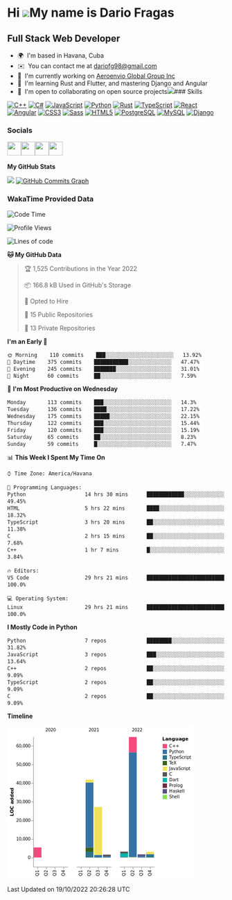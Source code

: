Hi ![](https://user-images.githubusercontent.com/18350557/176309783-0785949b-9127-417c-8b55-ab5a4333674e.gif)My name is Dario Fragas
====================================================================================================================================

Full Stack Web Developer
------------------------

*   🌍  I'm based in Havana, Cuba
*   ✉️  You can contact me at [dariofg98@gmail.com](mailto:dariofg98@gmail.com)
*   🚀  I'm currently working on [Aeroenvio Global Group Inc](http://aeroenvio.com)
*   🧠  I'm learning Rust and Flutter, and mastering Django and Angular
*   🤝  I'm open to collaborating on open source projects<a href="https://www.github.com/dfg-98" target="_blank" rel="noreferrer"><img
                  src="https://img.shields.io/github/followers/dfg-98?logo=github&style=for-the-badge&color=0891b2&labelColor=1c1917" /></a>### Skills 
<p align="left">
<a href="https://docs.microsoft.com/en-us/cpp/?view=msvc-170" target="_blank" rel="noreferrer"><img src="https://raw.githubusercontent.com/danielcranney/readme-generator/main/public/icons/skills/cplusplus-colored.svg" width="36" height="36" alt="C++" /></a>
<a href="https://docs.microsoft.com/en-us/dotnet/csharp/" target="_blank" rel="noreferrer"><img src="https://raw.githubusercontent.com/danielcranney/readme-generator/main/public/icons/skills/csharp-colored.svg" width="36" height="36" alt="C#" /></a>
<a href="https://developer.mozilla.org/en-US/docs/Web/JavaScript" target="_blank" rel="noreferrer"><img src="https://raw.githubusercontent.com/danielcranney/readme-generator/main/public/icons/skills/javascript-colored.svg" width="36" height="36" alt="JavaScript" /></a>
<a href="https://www.python.org/" target="_blank" rel="noreferrer"><img src="https://raw.githubusercontent.com/danielcranney/readme-generator/main/public/icons/skills/python-colored.svg" width="36" height="36" alt="Python" /></a>
<a href="https://www.rust-lang.org/" target="_blank" rel="noreferrer"><img src="https://raw.githubusercontent.com/danielcranney/readme-generator/main/public/icons/skills/rust-colored.svg" width="36" height="36" alt="Rust" /></a>
<a href="https://www.typescriptlang.org/" target="_blank" rel="noreferrer"><img src="https://raw.githubusercontent.com/danielcranney/readme-generator/main/public/icons/skills/typescript-colored.svg" width="36" height="36" alt="TypeScript" /></a>
<a href="https://reactjs.org/" target="_blank" rel="noreferrer"><img src="https://raw.githubusercontent.com/danielcranney/readme-generator/main/public/icons/skills/react-colored.svg" width="36" height="36" alt="React" /></a>
<a href="https://angular.io/" target="_blank" rel="noreferrer"><img src="https://raw.githubusercontent.com/danielcranney/readme-generator/main/public/icons/skills/angularjs-colored.svg" width="36" height="36" alt="Angular" /></a>
<a href="https://www.w3.org/TR/CSS/#css" target="_blank" rel="noreferrer"><img src="https://raw.githubusercontent.com/danielcranney/readme-generator/main/public/icons/skills/css3-colored.svg" width="36" height="36" alt="CSS3" /></a>
<a href="https://sass-lang.com/" target="_blank" rel="noreferrer"><img src="https://raw.githubusercontent.com/danielcranney/readme-generator/main/public/icons/skills/sass-colored.svg" width="36" height="36" alt="Sass" /></a>
<a href="https://developer.mozilla.org/en-US/docs/Glossary/HTML5" target="_blank" rel="noreferrer"><img src="https://raw.githubusercontent.com/danielcranney/readme-generator/main/public/icons/skills/html5-colored.svg" width="36" height="36" alt="HTML5" /></a>
<a href="https://www.postgresql.org/" target="_blank" rel="noreferrer"><img src="https://raw.githubusercontent.com/danielcranney/readme-generator/main/public/icons/skills/postgresql-colored.svg" width="36" height="36" alt="PostgreSQL" /></a>
<a href="https://www.mysql.com/" target="_blank" rel="noreferrer"><img src="https://raw.githubusercontent.com/danielcranney/readme-generator/main/public/icons/skills/mysql-colored.svg" width="36" height="36" alt="MySQL" /></a>
<a href="https://www.djangoproject.com/" target="_blank" rel="noreferrer"><img src="https://raw.githubusercontent.com/danielcranney/readme-generator/main/public/icons/skills/django-colored.svg" width="36" height="36" alt="Django" /></a>
</p>
                    
### Socials
                  
                  
<p align="left"><a href="https://www.github.com/dfg-98" target="_blank" rel="noreferrer"><img src="https://raw.githubusercontent.com/danielcranney/readme-generator/main/public/icons/socials/github.svg" width="32" height="32" /></a><a href="https://www.linkedin.com/in/dfg98" target="_blank" rel="noreferrer"><img src="https://raw.githubusercontent.com/danielcranney/readme-generator/main/public/icons/socials/linkedin.svg" width="32" height="32" /></a><a href="https://www.stackoverflow.com/users/13711551/darío-fragas" target="_blank" rel="noreferrer"><img src="https://raw.githubusercontent.com/danielcranney/readme-generator/main/public/icons/socials/stackoverflow.svg" width="32" height="32" /></a><a href="https://www.twitter.com/FragasDario" target="_blank" rel="noreferrer"><img src="https://raw.githubusercontent.com/danielcranney/readme-generator/main/public/icons/socials/twitter.svg" width="32" height="32" /></a></p>

<b>My GitHub Stats</b>

<a href="http://www.github.com/dfg-98"><img
                  src="https://github-readme-streak-stats.herokuapp.com/?user=dfg-98&stroke=ffffff&background=1c1917&ring=0891b2&fire=0891b2&currStreakNum=ffffff&currStreakLabel=0891b2&sideNums=ffffff&sideLabels=ffffff&dates=ffffff&hide_border=true" /></a>
<a href="http://www.github.com/dfg-98"><img src="https://activity-graph.herokuapp.com/graph?username=dfg-98&bg_color=1c1917&color=ffffff&line=0891b2&point=ffffff&area_color=1c1917&area=true&hide_border=true&custom_title=GitHub%20Commits%20Graph" alt="GitHub Commits Graph" />
</a>


### WakaTime Provided Data


<!--START_SECTION:waka-->
![Code Time](http://img.shields.io/badge/Code%20Time-526%20hrs%2058%20mins-blue)

![Profile Views](http://img.shields.io/badge/Profile%20Views-5-blue)

![Lines of code](https://img.shields.io/badge/From%20Hello%20World%20I%27ve%20Written-149%20Thousand%20lines%20of%20code-blue)

**🐱 My GitHub Data** 

> 🏆 1,525 Contributions in the Year 2022
 > 
> 📦 166.8 kB Used in GitHub's Storage 
 > 
> 💼 Opted to Hire
 > 
> 📜 15 Public Repositories 
 > 
> 🔑 13 Private Repositories  
 > 
**I'm an Early 🐤** 

```text
🌞 Morning    110 commits    ███░░░░░░░░░░░░░░░░░░░░░░   13.92% 
🌆 Daytime    375 commits    ███████████░░░░░░░░░░░░░░   47.47% 
🌃 Evening    245 commits    ███████░░░░░░░░░░░░░░░░░░   31.01% 
🌙 Night      60 commits     ██░░░░░░░░░░░░░░░░░░░░░░░   7.59%

```
📅 **I'm Most Productive on Wednesday** 

```text
Monday       113 commits    ███░░░░░░░░░░░░░░░░░░░░░░   14.3% 
Tuesday      136 commits    ████░░░░░░░░░░░░░░░░░░░░░   17.22% 
Wednesday    175 commits    █████░░░░░░░░░░░░░░░░░░░░   22.15% 
Thursday     122 commits    ███░░░░░░░░░░░░░░░░░░░░░░   15.44% 
Friday       120 commits    ███░░░░░░░░░░░░░░░░░░░░░░   15.19% 
Saturday     65 commits     ██░░░░░░░░░░░░░░░░░░░░░░░   8.23% 
Sunday       59 commits     █░░░░░░░░░░░░░░░░░░░░░░░░   7.47%

```


📊 **This Week I Spent My Time On** 

```text
⌚︎ Time Zone: America/Havana

💬 Programming Languages: 
Python                   14 hrs 30 mins      ████████████░░░░░░░░░░░░░   49.45% 
HTML                     5 hrs 22 mins       ████░░░░░░░░░░░░░░░░░░░░░   18.32% 
TypeScript               3 hrs 20 mins       ██░░░░░░░░░░░░░░░░░░░░░░░   11.38% 
C                        2 hrs 15 mins       ██░░░░░░░░░░░░░░░░░░░░░░░   7.68% 
C++                      1 hr 7 mins         █░░░░░░░░░░░░░░░░░░░░░░░░   3.84%

🔥 Editors: 
VS Code                  29 hrs 21 mins      █████████████████████████   100.0%

💻 Operating System: 
Linux                    29 hrs 21 mins      █████████████████████████   100.0%

```

**I Mostly Code in Python** 

```text
Python                   7 repos             ████████░░░░░░░░░░░░░░░░░   31.82% 
JavaScript               3 repos             ███░░░░░░░░░░░░░░░░░░░░░░   13.64% 
C++                      2 repos             ██░░░░░░░░░░░░░░░░░░░░░░░   9.09% 
TypeScript               2 repos             ██░░░░░░░░░░░░░░░░░░░░░░░   9.09% 
C                        2 repos             ██░░░░░░░░░░░░░░░░░░░░░░░   9.09%

```


**Timeline**

![Chart not found](https://raw.githubusercontent.com/dfg-98/dfg-98/main/charts/bar_graph.png) 


 Last Updated on 19/10/2022 20:26:28 UTC
<!--END_SECTION:waka-->



